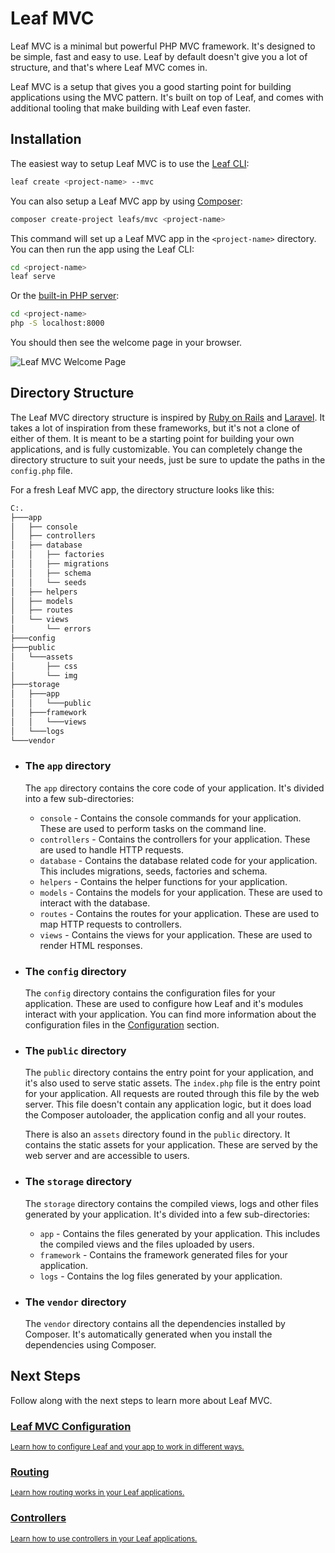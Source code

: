 # Leaf MVC

<!-- markdownlint-disable no-inline-html -->

Leaf MVC is a minimal but powerful PHP MVC framework. It's designed to be simple, fast and easy to use. Leaf by default doesn't give you a lot of structure, and that's where Leaf MVC comes in.

Leaf MVC is a setup that gives you a good starting point for building applications using the MVC pattern. It's built on top of Leaf, and comes with additional tooling that make building with Leaf even faster.

## Installation

The easiest way to setup Leaf MVC is to use the [Leaf CLI](/docs/cli/):

```bash
leaf create <project-name> --mvc
```

You can also setup a Leaf MVC app by using [Composer](https://getcomposer.org/):

```bash
composer create-project leafs/mvc <project-name>
```

This command will set up a Leaf MVC app in the `<project-name>` directory. You can then run the app using the Leaf CLI:

```bash
cd <project-name>
leaf serve
```

Or the [built-in PHP server](https://www.php.net/manual/en/features.commandline.webserver.php):

```bash
cd <project-name>
php -S localhost:8000
```

You should then see the welcome page in your browser.

![Leaf MVC Welcome Page](https://user-images.githubusercontent.com/26604242/223189921-d5da1555-bc29-4f99-a3ec-d6cbfdc5350b.png)

## Directory Structure

The Leaf MVC directory structure is inspired by [Ruby on Rails](https://rubyonrails.org/) and [Laravel](https://laravel.com/). It takes a lot of inspiration from these frameworks, but it's not a clone of either of them. It is meant to be a starting point for building your own applications, and is fully customizable. You can completely change the directory structure to suit your needs, just be sure to update the paths in the `config.php` file.

For a fresh Leaf MVC app, the directory structure looks like this:

```bash
C:.
├───app
│   ├── console
│   ├── controllers
│   ├── database
│   │   ├── factories
│   │   ├── migrations
│   │   ├── schema
│   │   └── seeds
│   ├── helpers
│   ├── models
│   ├── routes
│   └── views
│       └── errors
├───config
├───public
│   └───assets
│       ├── css
│       └── img
├───storage
│   ├───app
│   │   └───public
│   ├───framework
│   │   └───views
│   └───logs
└───vendor
```

- ### The `app` directory

  The `app` directory contains the core code of your application. It's divided into a few sub-directories:

  - `console` - Contains the console commands for your application. These are used to perform tasks on the command line.
  - `controllers` - Contains the controllers for your application. These are used to handle HTTP requests.
  - `database` - Contains the database related code for your application. This includes migrations, seeds, factories and schema.
  - `helpers` - Contains the helper functions for your application.
  - `models` - Contains the models for your application. These are used to interact with the database.
  - `routes` - Contains the routes for your application. These are used to map HTTP requests to controllers.
  - `views` - Contains the views for your application. These are used to render HTML responses.

- ### The `config` directory

  The `config` directory contains the configuration files for your application. These are used to configure how Leaf and it's modules interact with your application. You can find more information about the configuration files in the [Configuration](/docs/mvc/config) section.

- ### The `public` directory

  The `public` directory contains the entry point for your application, and it's also used to serve static assets. The `index.php` file is the entry point for your application. All requests are routed through this file by the web server. This file doesn't contain any application logic, but it does load the Composer autoloader, the application config and all your routes.

  There is also an `assets` directory found in the `public` directory. It contains the static assets for your application. These are served by the web server and are accessible to users.

- ### The `storage` directory

  The `storage` directory contains the compiled views, logs and other files generated by your application. It's divided into a few sub-directories:

  - `app` - Contains the files generated by your application. This includes the compiled views and the files uploaded by users.
  - `framework` - Contains the framework generated files for your application.
  - `logs` - Contains the log files generated by your application.

- ### The `vendor` directory

  The `vendor` directory contains all the dependencies installed by Composer. It's automatically generated when you install the dependencies using Composer.

## Next Steps

Follow along with the next steps to learn more about Leaf MVC.

<div class="vt-box-container next-steps">
  <a class="vt-box" href="/docs/mvc/config">
    <h3 class="next-steps-link">Leaf MVC Configuration</h3>
    <small class="next-steps-caption">Learn how to configure Leaf and your app to work in different ways.</small>
  </a>
  <a class="vt-box" href="/docs/routing/mvc">
    <h3 class="next-steps-link">Routing</h3>
    <small class="next-steps-caption">Learn how routing works in your Leaf applications.</small>
  </a>
  <a class="vt-box" href="/docs/mvc/controllers">
    <h3 class="next-steps-link">Controllers</h3>
    <small class="next-steps-caption">Learn how to use controllers in your Leaf applications.</small>
  </a>
</div>

